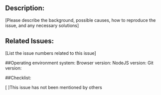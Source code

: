 ## Description: 
[Please describe the background, possible causes, how to reproduce the issue, and any necessary solutions]

## Related Issues: 
[List the issue numbers related to this issue]

##Operating environment system: 
Browser version: 
NodeJS version:
Git version:

##Checklist:

[ ]This issue has not been mentioned by others
